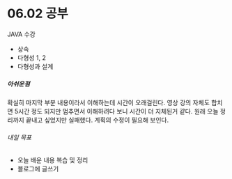 # 06.02 공부
JAVA 수강
- 상속
- 다형성 1, 2
- 다형성과 설계

##### 아쉬운점
확실히 마지막 부분 내용이라서 이해하는데 시간이 오래걸린다. 영상 강의 자체도 합치면 5시간 정도 되지만 멈추면서 이해하려다 보니 시간이 더 지체된거 같다. 원래 오늘 정리까지 끝내고 싶었지만 실패했다. 계획의 수정이 필요해 보인다.

###### 내일 목표
- 오늘 배운 내용 복습 및 정리
- 블로그에 글쓰기

